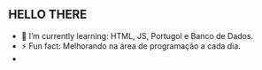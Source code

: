 ## HELLO THERE

- 🌱 I’m currently learning: HTML, JS, Portugol e Banco de Dados.
- ⚡ Fun fact: Melhorando na área de programação a cada dia.
- 
